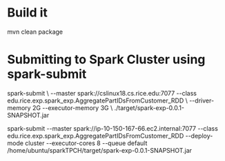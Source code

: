 
# Build it 
mvn clean package 


# Submitting to Spark Cluster using spark-submit 

spark-submit   \\ 
    --master spark://cslinux18.cs.rice.edu:7077  --class edu.rice.exp.spark_exp.AggregatePartIDsFromCustomer_RDD  \\ 
    --driver-memory 2G --executor-memory 3G  \\ 
    ./target/spark-exp-0.0.1-SNAPSHOT.jar
    
    
    
spark-submit  --master spark://ip-10-150-167-66.ec2.internal:7077   --class edu.rice.exp.spark_exp.AggregatePartIDsFromCustomer_RDD  --deploy-mode cluster   --executor-cores 8  --queue default  /home/ubuntu/sparkTPCH/target/spark-exp-0.0.1-SNAPSHOT.jar


    